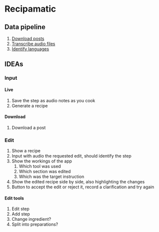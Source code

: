 # Recipamatic

## Data pipeline

1. [Download posts](./scratch_space/insta_/load_.ipynb)
1. [Transcribe audio files](./scratch_space/whisper_/transcribe.ipynb)
1. [Identify languages](./scratch_space/langid_/identify.ipynb)

## IDEAs

### Input

#### Live

1. Save the step as audio notes as you cook
1. Generate a recipe

#### Download

1. Download a post

### Edit

1. Show a recipe
1. Input with audio the requested edit, should identify the step
1. Show the workings of the app
    1. Which tool was used
    1. Which section was edited
    1. Which was the target instruction
1. Show the edited recipe side by side, also highlighting the changes
1. Button to accept the edit or reject it, record a clarification and try again

#### Edit tools

1. Edit step
1. Add step
1. Change ingredient?
1. Split into preparations?

